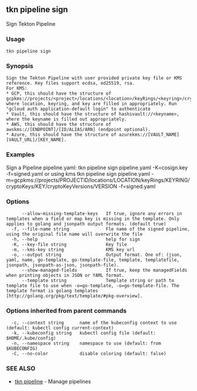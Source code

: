 ## tkn pipeline sign

Sign Tekton Pipeline

### Usage

```
tkn pipeline sign
```

### Synopsis


	Sign the Tekton Pipeline with user provided private key file or KMS reference. Key files support ecdsa, ed25519, rsa.
	For KMS:
	* GCP, this should have the structure of gcpkms://projects/<project>/locations/<location>/keyRings/<keyring>/cryptoKeys/<key> where location, keyring, and key are filled in appropriately. Run "gcloud auth application-default login" to authenticate
	* Vault, this should have the structure of hashivault://<keyname>, where the keyname is filled out appropriately.
	* AWS, this should have the structure of awskms://[ENDPOINT]/[ID/ALIAS/ARN] (endpoint optional).
	* Azure, this should have the structure of azurekms://[VAULT_NAME][VAULT_URL]/[KEY_NAME].

### Examples

Sign a Pipeline pipeline.yaml:
	tkn pipeline sign pipeline.yaml -K=cosign.key -f=signed.yaml
or using kms
	tkn pipeline sign pipeline.yaml -m=gcpkms://projects/PROJECTID/locations/LOCATION/keyRings/KEYRING/cryptoKeys/KEY/cryptoKeyVersions/VERSION -f=signed.yaml

### Options

```
      --allow-missing-template-keys   If true, ignore any errors in templates when a field or map key is missing in the template. Only applies to golang and jsonpath output formats. (default true)
  -f, --file-name string              Fle name of the signed pipeline, using the original file name will overwrite the file
  -h, --help                          help for sign
  -K, --key-file string               Key file
  -m, --kms-key string                KMS key url
  -o, --output string                 Output format. One of: (json, yaml, name, go-template, go-template-file, template, templatefile, jsonpath, jsonpath-as-json, jsonpath-file).
      --show-managed-fields           If true, keep the managedFields when printing objects in JSON or YAML format.
      --template string               Template string or path to template file to use when -o=go-template, -o=go-template-file. The template format is golang templates [http://golang.org/pkg/text/template/#pkg-overview].
```

### Options inherited from parent commands

```
  -c, --context string      name of the kubeconfig context to use (default: kubectl config current-context)
  -k, --kubeconfig string   kubectl config file (default: $HOME/.kube/config)
  -n, --namespace string    namespace to use (default: from $KUBECONFIG)
  -C, --no-color            disable coloring (default: false)
```

### SEE ALSO

* [tkn pipeline](tkn_pipeline.md)	 - Manage pipelines

